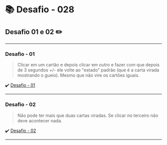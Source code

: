 # :books: Desafio - 028

## Desafio 01 e 02 :pencil2:

---

### Desafio - 01

> Clicar em um cartão e depois clicar em outro e fazer com que depois de 3 segundos +/- ele volte ao "estado" padrão (que é a carta virada mostrando o gueio). Mesmo que não vire os cartões iguais.

:heavy_check_mark: [Desafio - 01](https://github.com/milafrn/jogo-da-memoria/commit/12975a03354dd418a3c124df31da74e8624cd344)

---

### Desafio - 02

> Não pode ter mais que duas cartas viradas. Se clicar no terceiro não deve acontecer nada.

:heavy_check_mark: [Desafio - 02](https://github.com/milafrn/jogo-da-memoria/commit/12975a03354dd418a3c124df31da74e8624cd344)

---
